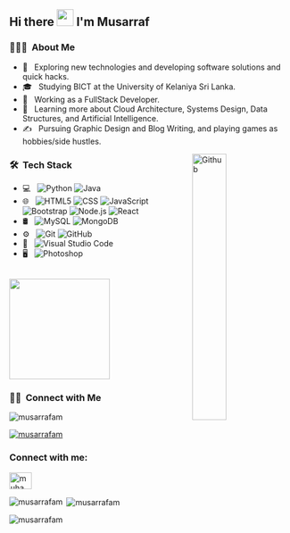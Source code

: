 
<!--
**MusarrafAM/MusarrafAM** is a ✨ _special_ ✨ repository because its `README.md` (this file) appears on your GitHub profile.

Here are some ideas to get you started:

- 🔭 I’m currently working on ...
- 🌱 I’m currently learning ...
- 👯 I’m looking to collaborate on ...
- 🤔 I’m looking for help with ...
- 💬 Ask me about ...
- 📫 How to reach me: ...
- 😄 Pronouns: ...
- ⚡ Fun fact: ...
-->

<!--<img src="https://github.com/MusarrafAM/MusarrafAM/assets/102628794/99d71594-56b4-4da1-8c00-2bfd275ab1ef" width="30px"> -->

<h2> Hi there <img src="https://raw.githubusercontent.com/iampavangandhi/iampavangandhi/master/gifs/Hi.gif" width="30px"> I'm Musarraf</h2>

<h3> 👨🏻‍💻 &nbsp;About Me </h3>

- 🤔 &nbsp; Exploring new technologies and developing software solutions and quick hacks.
- 🎓 &nbsp; Studying BICT at the University of Kelaniya Sri Lanka.
- 💼 &nbsp; Working as a FullStack Developer.
- 🌱 &nbsp; Learning more about Cloud Architecture, Systems Design, Data Structures, and Artificial Intelligence.
- ✍️ &nbsp; Pursuing Graphic Design and Blog Writing, and playing games as hobbies/side hustles.


<img width="35%" align="right" alt="Github" src="https://user-images.githubusercontent.com/48678280/88862734-4903af80-d201-11ea-968b-9c939d88a37c.gif" />
<h3> 🛠 &nbsp;Tech Stack</h3>

- 💻 &nbsp;
  ![Python](https://img.shields.io/badge/-Python-333333?style=flat&logo=python)
  ![Java](https://img.shields.io/badge/-Java-333333?style=flat&logo=Java&logoColor=007396)
- 🌐 &nbsp;
  ![HTML5](https://img.shields.io/badge/-HTML5-333333?style=flat&logo=HTML5)
  ![CSS](https://img.shields.io/badge/-CSS-333333?style=flat&logo=CSS3&logoColor=1572B6)
  ![JavaScript](https://img.shields.io/badge/-JavaScript-333333?style=flat&logo=javascript)
  ![Bootstrap](https://img.shields.io/badge/-Bootstrap-333333?style=flat&logo=bootstrap&logoColor=563D7C)
  ![Node.js](https://img.shields.io/badge/-Node.js-333333?style=flat&logo=node.js)
  ![React](https://img.shields.io/badge/-React-333333?style=flat&logo=react)
- 🛢 &nbsp;
  ![MySQL](https://img.shields.io/badge/-MySQL-333333?style=flat&logo=mysql)
  ![MongoDB](https://img.shields.io/badge/-MongoDB-333333?style=flat&logo=mongodb)
- ⚙️ &nbsp;
  ![Git](https://img.shields.io/badge/-Git-333333?style=flat&logo=git)
  ![GitHub](https://img.shields.io/badge/-GitHub-333333?style=flat&logo=github)
- 🔧 &nbsp;
  ![Visual Studio Code](https://img.shields.io/badge/-Visual%20Studio%20Code-333333?style=flat&logo=visual-studio-code&logoColor=007ACC)
- 🖥 &nbsp;
  ![Photoshop](https://img.shields.io/badge/-Photoshop-333333?style=flat&logo=adobe-photoshop)


<br/>


<a href="https://github.com/MusarrafAM">
  <!-- <img height="180em" src="https://github-readme-stats.vercel.app/api?username=MusarrafAM&theme=buefy&show_icons=true" /> --> 
  <img height="180em" src="https://github-readme-stats.vercel.app/api/top-langs/?username=MusarrafAM&theme=radical&layout=compact" />
</a>

<!-- <p><img align="left" src="https://github-readme-stats.vercel.app/api/top-langs?username=onaliyvinukiy&theme=radical&show_icons=true&locale=en&layout=compact" alt="onaliyvinukiy" /></p>

<p>&nbsp;<img align="center" src="https://github-readme-stats.vercel.app/api?username=onaliyvinukiy&theme=radical&show_icons=true&locale=en" alt="onaliyvinukiy" /></p>

<p><img align="center" src="https://github-readme-streak-stats.herokuapp.com/?user=onaliyvinukiy&theme=radical" alt="onaliyvinukiy" /></p> -->

<br/>

<h3> 🤝🏻 &nbsp;Connect with Me </h3>

<!--
<p align="center">
<a href="https:/www.Musarraf-Portfolio.com"><img alt="Website" src="https://img.shields.io/badge/Website-www.Musarraf.com-blue?style=flat-square&logo=google-chrome"></a>
<a href="https://www.linkedin.com/in/muhammed-musarraf"><img alt="LinkedIn" src="https://img.shields.io/badge/LinkedIn-Muhammed%20Musarraf-blue?style=flat-square&logo=linkedin"></a>
<a href="https://instagram.com/musarraf_am?igshid=MzNlNGNkZWQ4Mg=="><img alt="Instagram" src="https://img.shields.io/badge/Instagram-Musarraf-blue?style=flat-square&logo=instagram"></a>
<a href="mailto:Musha@gmail.com"><img alt="Email" src="https://img.shields.io/badge/Email-Musha@gmail.com-blue?style=flat-square&logo=gmail"></a>
</p>
-->


<p align="left"> <img src="https://komarev.com/ghpvc/?username=musarrafam&label=Profile%20views&color=0e75b6&style=flat" alt="musarrafam" /> </p>

<p align="left"> <a href="https://github.com/ryo-ma/github-profile-trophy"><img src="https://github-profile-trophy.vercel.app/?username=musarrafam" alt="musarrafam" /></a> </p>

<h3 align="left">Connect with me:</h3>
<p align="left">
<a href="https://linkedin.com/in/muhammed-musarraf" target="blank"><img align="center" src="https://raw.githubusercontent.com/rahuldkjain/github-profile-readme-generator/master/src/images/icons/Social/linked-in-alt.svg" alt="muhammed-musarraf" height="30" width="40" /></a>
</p>

<p><img align="left" src="https://github-readme-stats.vercel.app/api/top-langs?username=musarrafam&show_icons=true&locale=en&layout=compact" alt="musarrafam" /></p>

<p>&nbsp;<img align="center" src="https://github-readme-stats.vercel.app/api?username=musarrafam&show_icons=true&locale=en" alt="musarrafam" /></p>

<p><img align="center" src="https://github-readme-streak-stats.herokuapp.com/?user=musarrafam&" alt="musarrafam" /></p>
